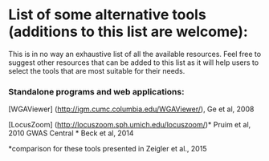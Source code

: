 # List of some alternative tools (additions to this list are welcome): 

This is in no way an exhaustive list of all the available resources. Feel free to suggest other resources that can be added to this list as it will help users to select the tools that are most suitable for their needs. 

### Standalone programs and web applications: 

[WGAViewer] (http://igm.cumc.columbia.edu/WGAViewer/), Ge et al, 2008 

[LocusZoom] (http://locuszoom.sph.umich.edu/locuszoom/)* Pruim et al, 2010
GWAS Central * Beck et al, 2014

*comparison for these tools presented in Zeigler et al., 2015
